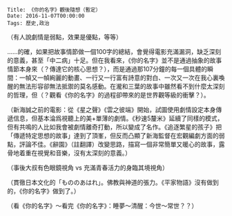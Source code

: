     Title: 《你的名字》觀後隨想（暫定）
    Date: 2016-11-07T00:00:00
    Tags: 歷史,政治


（有人說劇情是弱點，效果是優點，等等）

……的確，如果把故事情節做一個100字的總結，會覺得電影充滿漏洞，缺乏深刻的意義，甚至「中二病」十足。但在我看來，《你的名字》並不是通過抽象的故事情節本身來（？傳達它的核心思想？），而是通過那107分鐘的每一個具體的瞬間：一幀又一幀絢麗的動畫、一行又一行富有詩意的對白、一次又一次在我心裏喚醒的無法形容卻無法抵禦的莫名感動。在瀧和三葉的故事中雖然看不到什麼太深刻的哲理，但（？觀看《你的名字》的過程卻帶來的是世界觀等級的衝擊？）。

（新海誠之前的電影：從《星之聲》《雲之彼端》開始，試圖使用劇情設定本身傳遞信息，但基本淪爲視聽上的美+單薄的劇情。《秒速5釐米》延續了同樣的模式，但有共鳴的人比如我會被劇情離奇打動，所以變成了名作。《追逐繁星的孩子》把「傳遞特定思想的故事」達到了頂峯，但反而凸顯了新海監督在宏觀編劇方面的弱點，評論不佳。《辭園》（註翻譯）改變思路，描寫一個非常簡單又暖心的故事，露骨地着重在視覺和音樂，沒有太深刻的意義。）

（事後大叔有色眼鏡視角 vs 充滿青春活力的身臨其境視角）

（貫徹日本文化的「もののあはれ」。佛教與神道的張力。《平家物語》沒有做到的，《你的名字》做到了。）

（看《你的名字》～看完《你的名字》：睡夢～清醒：今世～常世？？）
